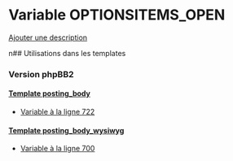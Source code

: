 # Variable OPTIONSITEMS_OPEN
[Ajouter une description](https://fa-tvars.appspot.com/OPTIONSITEMS_OPEN)

n## Utilisations dans les templates

### Version phpBB2

#### [Template posting_body](subsilver/posting_body.md)
* [Variable à la ligne 722](../subsilver/posting_body.tpl#L722)

#### [Template posting_body_wysiwyg](subsilver/posting_body_wysiwyg.md)
* [Variable à la ligne 700](../subsilver/posting_body_wysiwyg.tpl#L700)